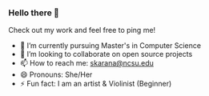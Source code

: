### Hello there 👋
Check out my work and feel free to ping me!

- 🌱 I’m currently pursuing Master's in Computer Science
- 👯 I’m looking to collaborate on open source projects
- 📫 How to reach me: skarana@ncsu.edu
- 😄 Pronouns: She/Her
- ⚡ Fun fact: I am an artist & Violinist (Beginner) 


